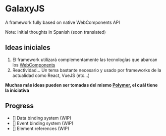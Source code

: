 # GalaxyJS

  A framework fully based on native WebComponents API

  Note: initial thoughts in Spanish (soon translated)

## Ideas iniciales

1. El framework utilizará complementamente las tecnologías que abarcan los [WebComponents](https://developer.mozilla.org/es/docs/Web/Web_Components)
2. Reactividad... Un tema bastante necesario y usado por frameworks de la actualidad como React, VueJS (etc...)

**Muchas más ideas pueden ser tomadas del mismo [Polymer](https://github.com/Polymer/polymer), el cuál tiene la iniciativa**

## Progress

  - [] Data binding system (WIP)
  - [] Event binding system (WIP)
  - [] Element references (WIP)
